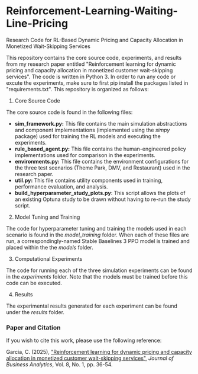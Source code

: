 # Reinforcement-Learning-Waiting-Line-Pricing
Research Code for RL-Based Dynamic Pricing and Capacity Allocation in Monetized Wait-Skipping Services

This repository contains the core source code, experiments, and results from my research paper entitled "Reinforcement learning for dynamic pricing and capacity allocation in monetized customer wait-skipping services". The code is written in Python 3. In order to run any code or excute the experiments, make sure to first pip install the packages listed in "requirements.txt". This repository is organized as follows:

1. Core Source Code

The core source code is found in the following files:

- **sim_framework.py:** This file contains the main simulation abstractions and component implementations (implemented using the *simpy* package) used for training the RL models and executing the experiments.
- **rule_based_agent.py:** This file contains the human-engineered policy implementations used for comparison in the experiments.
- **environments.py:** This file contains the environment configurations for the three test scenarios (Theme Park, DMV, and Restaurant) used in the research paper.
- **util.py:** This file contains utility components used in training, performance evaluation, and analysis.
- **build_hyperparameter_study_plots.py**: This script allows the plots of an existing Optuna study to be drawn without having to re-run the study script.

2. Model Tuning and Training

The code for hyperparameter tuning and training the models used in each scenario is found in the *model_training* folder. When each of these files are run,
a correspondingly-named Stable Baselines 3 PPO model is trained and placed within the the *models* folder. 

3.  Computational Experiments

The code for running each of the three simulation experiments can be found in the *experiments* folder. Note that the models must be trained before this code can be executed.

4.  Results

The experimental results generated for each experiment can be found under the *results* folder.

### Paper and Citation

If you wish to cite this work, please use the following reference:

Garcia, C. (2025), ["Reinforcement learning for dynamic pricing and capacity allocation in monetized customer wait-skipping services"](https://doi.org/10.1080/2573234X.2024.2424542), *Journal of Business Analytics*, Vol. 8, No. 1, pp. 36-54.
